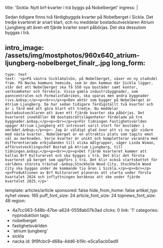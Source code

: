 title: 'Sickla: Nytt brf-kvarter i trä byggs på Nobelberget'
ingress: |
  <p>Sedan tidigare finns två färdigbyggda kvarter på Nobelberget i Sickla. Det tredje kvarteret är snart klart, och nu meddelar bostadsutvecklaren Atrium Ljungberg att även ett fjärde kvarter snart påbörjas. Det ska dessutom byggas i trä.
  </p>
  
intro_image: /assets/img/mostphotos/960x640_atrium-ljungberg-nobelberget_finalr_.jpg
long_form:
  -
    type: text
    text: '<p>På västra Sicklahalvön, på Nobelberget, växer en ny stadsdel fram. På Nacka kommuns hemsida, som är den kommun där Sickla ligger, står det att Nobelberget ska få 550 nya bostäder samt kontor, verksamheter och förskola. Vissa gamla industribyggnader, som panncentralen och Formalinfabriken, ska sparas men andra byggnader rivs.&nbsp;</p><p><br></p><p>Den aktör som bygger på Nobelberget är Atrium Ljungberg. De har sedan tidigare färdigställt två kvarter och är i färd med att göra klart ett tredje. Nu meddelar bostadsutvecklaren att även ett fjärde kvarter ska påbörjas. Det kvarteret innehåller 80 bostadsrättslägenheter fördelade på tre byggnader.&nbsp;</p><p><br></p><p>För tidningen Fastighetsvärlden uppger Atrium Ljungberg att intresset varit stort för bostäder i området.&nbsp;</p><p>– Jag är väldigt glad över att vi nu går vidare med nästa kvarter. Nobelberget är en attraktiv plats som tagits emot väl av marknaden. Varje kvarter är unikt och kompletterar varandra med differentierade erbjudanden till olika målgrupper, säger Linda Wiman, affärsutvecklingschef Bostad på Atrium Ljungberg, till tidningen.&nbsp;</p><p><br></p><p>Det fjärde kvarteret kommer att kallas Brf Kulturarvet och ska byggas i trä. Det blir det första kvarteret på berget som uppförs i trä. Det blir också startskottet för världens största trästad –&nbsp;Stockholm Wood City. Stockholm Wood City ska byggas under de kommande tio åren i Sickla.</p><p><br></p><p>Produktionen av Brf Kulturarvet planeras att starta under första kvartalet 2024 och inflyttningen beräknas att ske under fjärde kvartalet 2025.</p>'
template: articles/article
sponsored: false
hide_from_home: false
artikel_typ: nyhet
views: 165
puff_font_size: 24
article_font_size: 24
topnews_font_size: 48
region:
  - 4a7cc063-548b-47be-a624-0558ab07b3ad
clicks: 0
link: '1'
categories: nyproduktion
tags:
  - nobelberget
  - fastighetsvärlden
  - 'atrium ljungberg'
  - sickla
  - nacka
id: 9f9fcbc9-d68a-4dd6-b19c-e5ca5acb0ad9
